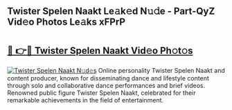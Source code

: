 ## Twister Spelen Naakt Le𝚊k𝚎d N𝚞𝚍e - Part-QyZ Vid𝚎o Photos Le𝚊ks xFPrP

# <h2><a href="http://fb2sl0.evod.top/?m=Twister+Spelen+Naakt">🔗 👉🔴 Twister Spelen Naakt Vid𝚎o Ph𝚘t𝚘s</a></h2>

[![Twister Spelen Naakt N𝚞d𝚎s](https://i.imgur.com/8V9OHl7.gif)](http://fb2sl0.evod.top/?m=Twister+Spelen+Naakt)
Online personality Twister Spelen Naakt and content producer, known for disseminating dance and lifestyle content through solo and collaborative dance performances and brief videos. Renowned public figure Twister Spelen Naakt, celebrated for their remarkable achievements in the field of entertainment. 
